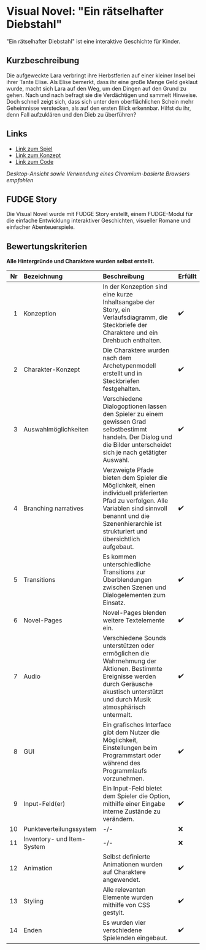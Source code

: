 # Visual Novel: "Ein rätselhafter Diebstahl"

"Ein rätselhafter Diebstahl" ist eine interaktive Geschichte für Kinder. 

## Kurzbeschreibung
Die aufgeweckte Lara verbringt ihre Herbstferien auf einer kleiner Insel bei ihrer Tante Elise. Als Elise bemerkt, dass ihr eine große Menge Geld geklaut wurde, macht sich Lara auf den Weg, um den Dingen auf den Grund zu gehen. Nach und nach befragt sie die Verdächtigen und sammelt Hinweise. Doch schnell zeigt sich, dass sich unter dem oberflächlichen Schein mehr Geheimnisse verstecken, als auf den ersten Blick erkennbar. Hilfst du ihr, denn Fall aufzuklären und den Dieb zu überführen?

## Links
- [Link zum Spiel](https://corayana.github.io/VisualNovel/)
- [Link zum Konzept](https://github.com/corayana/VisualNovel/tree/main/Konzept)
- [Link zum Code](https://github.com/corayana/VisualNovel/tree/main/Source)

*Desktop-Ansicht sowie Verwendung eines Chromium-basierte Browsers empfohlen*

## FUDGE Story

Die Visual Novel wurde mit FUDGE Story erstellt, einem FUDGE-Modul für die einfache Entwicklung interaktiver Geschichten, visueller Romane und einfacher Abenteuerspiele.

## Bewertungskriterien

**Alle Hintergründe und Charaktere wurden selbst erstellt.**

| Nr | Bezeichnung           | Beschreibung | Erfüllt |
|---:|:----------------------|:-------------|:--------|
|  1 | Konzeption            | In der Konzeption sind eine kurze Inhaltsangabe der Story, ein Verlaufsdiagramm, die Steckbriefe der Charaktere und ein Drehbuch enthalten. | :heavy_check_mark: |
|  2 | Charakter-Konzept     | Die Charaktere wurden nach dem Archetypenmodell erstellt und in Steckbriefen festgehalten. | :heavy_check_mark: |
|  3 | Auswahlmöglichkeiten  | Verschiedene Dialogoptionen lassen den Spieler zu einem gewissen Grad selbstbestimmt handeln. Der Dialog und die Bilder unterscheidet sich je nach getätigter Auswahl. | :heavy_check_mark: |
|  4 | Branching narratives  | Verzweigte Pfade bieten dem Spieler die Möglichkeit, einen individuell präferierten Pfad zu verfolgen. Alle Variablen sind sinnvoll benannt und die Szenenhierarchie ist strukturiert und übersichtlich aufgebaut. | :heavy_check_mark: |
|  5 | Transitions           | Es kommen unterschiedliche Transitions zur Überblendungen zwischen Szenen und Dialogelementen zum Einsatz. | :heavy_check_mark: |
|  6 | Novel-Pages           | Novel-Pages blenden weitere Textelemente ein. | :heavy_check_mark: |
|  7 | Audio                 | Verschiedene Sounds unterstützen oder ermöglichen die Wahrnehmung der Aktionen. Bestimmte Ereignisse werden durch Geräusche akustisch unterstützt und durch Musik atmosphärisch untermalt. | :heavy_check_mark: |
|  8 | GUI                   | Ein grafisches Interface gibt dem Nutzer die Möglichkeit, Einstellungen beim Programmstart oder während des Programmlaufs vorzunehmen. | :heavy_check_mark: |
|  9 | Input-Feld(er)        | Ein Input-Feld bietet dem Spieler die Option, mithilfe einer Eingabe interne Zustände zu verändern. | :heavy_check_mark: |
| 10 | Punkteverteilungssystem     | -/- | :x: | 
| 11 | Inventory- und Item-System  | -/- | :x: |
| 12 | Animation             | Selbst definierte Animationen wurden auf Charaktere angewendet. | :heavy_check_mark: |
| 13 | Styling               | Alle relevanten Elemente wurden mithilfe von CSS gestylt. | :heavy_check_mark: |          
| 14 | Enden                 | Es wurden vier verschiedene Spielenden eingebaut. | :heavy_check_mark: |

